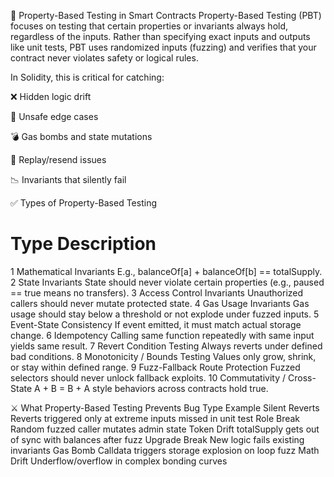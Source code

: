 🧪 Property-Based Testing in Smart Contracts
Property-Based Testing (PBT) focuses on testing that certain properties or invariants always hold, regardless of the inputs. Rather than specifying exact inputs and outputs like unit tests, PBT uses randomized inputs (fuzzing) and verifies that your contract never violates safety or logical rules.

In Solidity, this is critical for catching:

❌ Hidden logic drift

🐛 Unsafe edge cases

💣 Gas bombs and state mutations

🔁 Replay/resend issues

📉 Invariants that silently fail

✅ Types of Property-Based Testing
#	Type	Description
1	Mathematical Invariants	E.g., balanceOf[a] + balanceOf[b] == totalSupply.
2	State Invariants	State should never violate certain properties (e.g., paused == true means no transfers).
3	Access Control Invariants	Unauthorized callers should never mutate protected state.
4	Gas Usage Invariants	Gas usage should stay below a threshold or not explode under fuzzed inputs.
5	Event-State Consistency	If event emitted, it must match actual storage change.
6	Idempotency	Calling same function repeatedly with same input yields same result.
7	Revert Condition Testing	Always reverts under defined bad conditions.
8	Monotonicity / Bounds Testing	Values only grow, shrink, or stay within defined range.
9	Fuzz-Fallback Route Protection	Fuzzed selectors should never unlock fallback exploits.
10	Commutativity / Cross-State	A + B = B + A style behaviors across contracts hold true.

⚔️ What Property-Based Testing Prevents
Bug Type	Example
Silent Reverts	Reverts triggered only at extreme inputs missed in unit test
Role Break	Random fuzzed caller mutates admin state
Token Drift	totalSupply gets out of sync with balances after fuzz
Upgrade Break	New logic fails existing invariants
Gas Bomb	Calldata triggers storage explosion on loop fuzz
Math Drift	Underflow/overflow in complex bonding curves